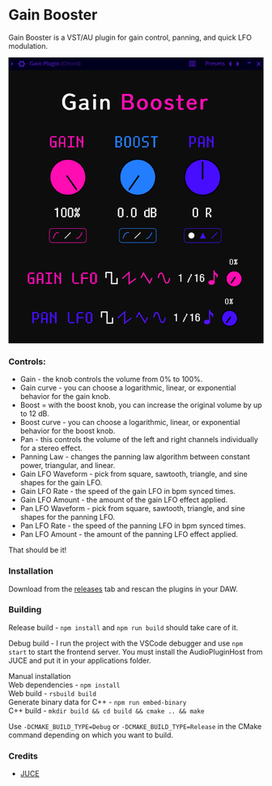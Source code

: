 # Gain Booster

Gain Booster is a VST/AU plugin for gain control, panning, and quick LFO modulation.

<img src="assets/readme.png">

### Controls:
- Gain - the knob controls the volume from 0% to 100%.
- Gain curve - you can choose a logarithmic, linear, or exponential behavior for the gain knob.
- Boost = with the boost knob, you can increase the original volume by up to 12 dB.
- Boost curve - you can choose a logarithmic, linear, or exponential behavior for the boost knob.
- Pan - this controls the volume of the left and right channels individually for a stereo effect.
- Panning Law - changes the panning law algorithm between constant power, triangular, and linear.
- Gain LFO Waveform - pick from square, sawtooth, triangle, and sine shapes for the gain LFO. 
- Gain LFO Rate - the speed of the gain LFO in bpm synced times.
- Gain LFO Amount - the amount of the gain LFO effect applied.
- Pan LFO Waveform - pick from square, sawtooth, triangle, and sine shapes for the panning LFO. 
- Pan LFO Rate - the speed of the panning LFO in bpm synced times.
- Pan LFO Amount - the amount of the panning LFO effect applied.

That should be it!

### Installation

Download from the [releases](https://github.com/Moebits/Gain-Booster/releases) tab and rescan the plugins in your DAW.

### Building

Release build - `npm install` and `npm run build` should take care of it. 

Debug build - I run the project with the VSCode debugger and use `npm start` to start the frontend 
server. You must install the AudioPluginHost from JUCE and put it in your applications folder. 

Manual installation \
Web dependencies - `npm install` \
Web build - `rsbuild build` \
Generate binary data for C++ - `npm run embed-binary` \
C++ build - `mkdir build && cd build && cmake .. && make`

Use `-DCMAKE_BUILD_TYPE=Debug` or `-DCMAKE_BUILD_TYPE=Release` in the CMake command depending on which you want to build.

### Credits

- [JUCE](https://juce.com/)